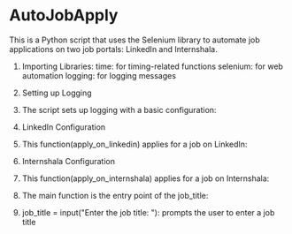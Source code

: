 # AutoJobApply

This is a Python script that uses the Selenium library to automate job applications on two job portals: LinkedIn and Internshala.

1. Importing Libraries:
time: for timing-related functions
selenium: for web automation
logging: for logging messages

2. Setting up Logging

3. The script sets up logging with a basic configuration:

4. LinkedIn Configuration

5. This function(apply_on_linkedin) applies for a job on LinkedIn:

6. Internshala Configuration

7. This function(apply_on_internshala) applies for a job on Internshala:

8. The main function is the entry point of the job_title:

9. job_title = input("Enter the job title: "): prompts the user to enter a job title
